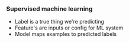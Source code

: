 ### Supervised machine learning
  -  Label is a true thing we're predicting
  -  Feature's are inputs or config for ML system
  -  Model maps examples to predicted labels